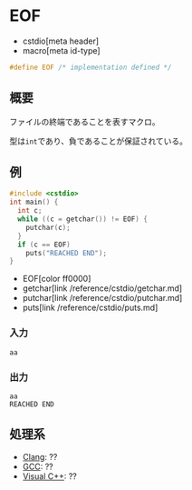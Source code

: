 # EOF
* cstdio[meta header]
* macro[meta id-type]

```cpp
#define EOF /* implementation defined */
```

## 概要
ファイルの終端であることを表すマクロ。

型は`int`であり、負であることが保証されている。

## 例
```cpp example
#include <cstdio>
int main() {
  int c;
  while ((c = getchar()) != EOF) {
    putchar(c);
  }
  if (c == EOF)
    puts("REACHED END");
}

```
* EOF[color ff0000]
* getchar[link /reference/cstdio/getchar.md]
* putchar[link /reference/cstdio/putchar.md]
* puts[link /reference/cstdio/puts.md]

### 入力
```
aa
```

### 出力
```
aa
REACHED END
```


## 処理系

- [Clang](/implementation.md#clang): ??
- [GCC](/implementation.md#gcc): ??
- [Visual C++](/implementation.md#visual_cpp): ??


